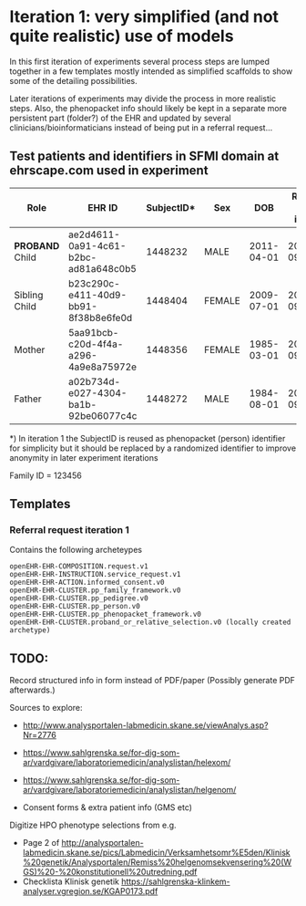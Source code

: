 # Iteration 1: very simplified (and not quite realistic) use of models

In this first iteration of experiments several process steps are lumped together in a few templates
mostly intended as simplified scaffolds to show some of the detailing possibilities. 

Later iterations of experiments may divide the process in more realistic steps. Also, the phenopacket info should likely be kept in a separate more persistent part (folder?) of the EHR and updated by several clinicians/bioinformaticians instead of being put in a referral request...

## Test patients and identifiers in SFMI domain at ehrscape.com used in experiment

Role    | EHR ID                               | SubjectID* | Sex  | DOB | Requester order identifier
--------| ------------------------------------ | ---------- | ---- | --- | --------------------------
**PROBAND** Child | ae2d4611-0a91-4c61-b2bc-ad81a648c0b5 |1448232|MALE |2011-04-01 |20210701-095
Sibling Child	|b23c290c-e411-40d9-bb91-8f38b8e6fe0d	|1448404|FEMALE	|2009-07-01 |20210701-095-a
Mother	|5aa91bcb-c20d-4f4a-a296-4a9e8a75972e	|1448356|FEMALE	|1985-03-01 |20210701-095-b
Father	|a02b734d-e027-4304-ba1b-92be06077c4c	|1448272|MALE	|1984-08-01 |20210701-095-c

*) In iteration 1 the SubjectID is reused as phenopacket (person) identifier for simplicity but it should be replaced by a randomized identifier to improve anonymity in later experiment iterations 

Family ID = 123456
 

## Templates

### Referral request iteration 1
Contains the following archeteypes
```
openEHR-EHR-COMPOSITION.request.v1
openEHR-EHR-INSTRUCTION.service_request.v1
openEHR-EHR-ACTION.informed_consent.v0
openEHR-EHR-CLUSTER.pp_family_framework.v0
openEHR-EHR-CLUSTER.pp_pedigree.v0
openEHR-EHR-CLUSTER.pp_person.v0
openEHR-EHR-CLUSTER.pp_phenopacket_framework.v0
openEHR-EHR-CLUSTER.proband_or_relative_selection.v0 (locally created archetype)
```

## TODO:
Record structured info in form instead of PDF/paper (Possibly generate PDF afterwards.)

Sources to explore:
* http://www.analysportalen-labmedicin.skane.se/viewAnalys.asp?Nr=2776
* https://www.sahlgrenska.se/for-dig-som-ar/vardgivare/laboratoriemedicin/analyslistan/helexom/
* https://www.sahlgrenska.se/for-dig-som-ar/vardgivare/laboratoriemedicin/analyslistan/helgenom/

* Consent forms & extra patient info (GMS etc)

Digitize HPO phenotype selections from e.g. 
* Page 2 of http://analysportalen-labmedicin.skane.se/pics/Labmedicin/Verksamhetsomr%E5den/Klinisk%20genetik/Analysportalen/Remiss%20helgenomsekvensering%20(WGS)%20-%20konstitutionell%20utredning.pdf
* Checklista Klinisk genetik https://sahlgrenska-klinkem-analyser.vgregion.se/KGAP0173.pdf 

